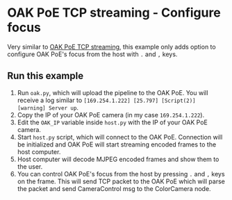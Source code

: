 # OAK PoE TCP streaming - Configure focus

Very similar to [OAK PoE TCP streaming](../), this example only adds option to configure OAK PoE's focus from the host with `.` and `,` keys.

## Run this example

1. Run `oak.py`, which will upload the pipeline to the OAK PoE. You will receive a log similar to `[169.254.1.222] [25.797] [Script(2)] [warning] Server up`.
1. Copy the IP of your OAK PoE camera (in my case `169.254.1.222`).
1. Edit the `OAK_IP` variable inside `host.py` with the IP of your OAK PoE camera.
1. Start `host.py` script, which will connect to the OAK PoE. Connection will be initialized and OAK PoE will start streaming encoded frames to the host computer.
1. Host computer will decode MJPEG encoded frames and show them to the user.
1. You can control OAK PoE's focus from the host by pressing `.` and `,` keys on the frame. This will send TCP packet to the OAK PoE which will parse the packet and send CameraControl msg to the ColorCamera node.
